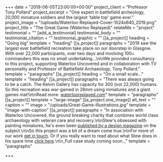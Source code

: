 +++
date = "2019-06-05T23:00:00+00:00"
project_client = "Professor Tony Pollard"
project_excerpt = "One expert in battlefield archeology, 20,000 miniature soldiers and the largest 'table top' game ever."
project_image = "/uploads/Waterloo-Replayed-Cover-1024x640_2019.png"
project_title = "The Great Game (Waterloo Replayed)"
relateMe = "project"
testimonial = ""
[add_a_testimonial]
testimonial_body = ""
testimonial_citation = ""
testimonial_graphic = ""
[[a_project]]
heading = "Going big"
template = "heading"
[[a_project]]
paragraphs = "2019 saw the largest ever battlefield recreation take place on our doorstep in Glasgow. With over 22,000 participants, over two days and involving 100+ commanders this was no small undertaking...\n\nWe provided consultancy to this project, supporting Waterloo Uncovered and in collaboration with TV personality and Professor of Battlefield Archaeology, Tony Pollard."
template = "paragraphs"
[[a_project]]
heading = "On a small scale..."
template = "heading"
[[a_project]]
paragraphs = "There was always going to be a catch. The Kelvin Gallery has capacity for 300 (not 22,000) humans. So this recreation was war-gamed in 28mm using miniatures and a giant games mat!\n\nRead more: [waterlooreplayed.com](http://www.waterlooreplayed.com/)"
template = "paragraphs"
[[a_project]]
template = "large-image"
[[a_project.one_image]]
alt_text = ""
caption = ""
image = "/uploads/Great-Game-Illustrations.jpg"
template = "image-with-caption"
[[a_project]]
paragraphs = "In association with Waterloo Uncovered, the ground breaking charity that combines world class archaeology with veteran care and recovery.\n\nStew's obsessed with painting miniatures, he's even been [published by a design magazine](https://www.creativebloq.com/features/great-creative-hobbies) on the subject.\n\nSo this project was a bit of a dream come true.\n\nFor more of our work [get in touch](https://dont-walk.com/#contact). Or if you really want to read about what Stew does in his spare time [click here](https://medium.com/@stewartainslie/what-i-do-in-the-shadows-47d1447c34dc?source=friends_link&sk=4922017a4dba3c1ac95ef036186e98e7).\n\n_Full case study coming soon._"
template = "paragraphs"

+++
